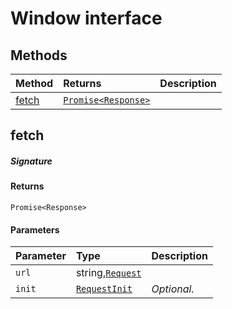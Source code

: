# Window interface













## Methods

| Method	   |  Returns	| Description|
|:-------------|:-------|:-----------|
|[fetch](#fetch~ekuc9)      | [`Promise<Response>`](Promise.md) |  |



## fetch



##### Signature

#### Returns
`Promise<Response>`

#### Parameters


| Parameter	   | Type    | Description |
|:-------------|:---------------|:------------|
| `url`    | string,[`Request`](Request.md) |  |
| `init`    | [`RequestInit`](RequestInit.md) | _Optional._ |

